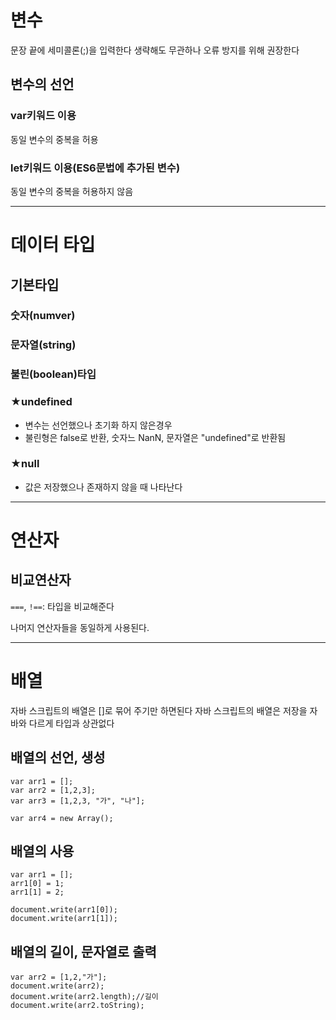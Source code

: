 # 변수

문장 끝에 세미콜론(;)을 입력한다
생략해도 무관하나 오류 방지를 위해 권장한다

## 변수의 선언

### var키워드 이용

동일 변수의 중복을 허용

### let키워드 이용(ES6문법에 추가된 변수)

동일 변수의 중복을 허용하지 않음

---

# 데이터 타입

## 기본타입

### 숫자(numver)

### 문자열(string)

### 불린(boolean)타입

### ★undefined

- 변수는 선언했으나 초기화 하지 않은경우
- 불린형은 false로 반환, 숫자느 NanN, 문자열은 "undefined"로 반환됨

### ★null

- 값은 저장했으나 존재하지 않을 때 나타난다

---

# 연산자

## 비교연산자

`===`, `!==`: 타입을 비교해준다

나머지 연산자들을 동일하게 사용된다.

---

# 배열

자바 스크립트의 배열은 []로 묶어 주기만 하면된다
자바 스크립트의 배열은 저장을 자바와 다르게 타입과 상관없다

## 배열의 선언, 생성

```
var arr1 = [];
var arr2 = [1,2,3];
var arr3 = [1,2,3, "가", "나"];

var arr4 = new Array();
```

## 배열의 사용

```
var arr1 = [];
arr1[0] = 1;
arr1[1] = 2;

document.write(arr1[0]);
document.write(arr1[1]);
```

## 배열의 길이, 문자열로 출력

```
var arr2 = [1,2,"가"];
document.write(arr2);
document.write(arr2.length);//길이
document.write(arr2.toString);
```
